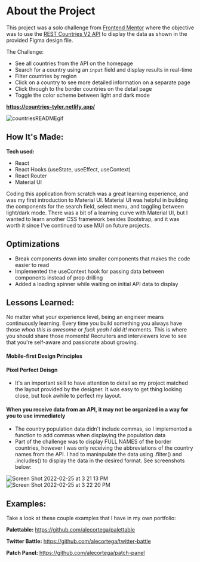 # About the Project

This project was a solo challenge from [Frontend Mentor](https://www.frontendmentor.io/challenges/rest-countries-api-with-color-theme-switcher-5cacc469fec04111f7b848ca) where the objective was to use the [REST Countries V2 API](https://restcountries.com/#api-endpoints-v2) to display the data as shown in the provided Figma design file.

The Challenge:

- See all countries from the API on the homepage
- Search for a country using an `input` field and display results in real-time
- Filter countries by region
- Click on a country to see more detailed information on a separate page
- Click through to the border countries on the detail page
- Toggle the color scheme between light and dark mode

**https://countries-tyler.netlify.app/**

![countriesREADMEgif](https://user-images.githubusercontent.com/67395239/155774783-f8d12efc-a14d-4323-90cf-392d07abd0aa.gif)

## How It's Made:

**Tech used:** 
- React 
- React Hooks (useState, useEffect, useContext) 
- React Router 
- Material UI

Coding this application from scratch was a great learning experience, and was my first introduction to Material UI.  Material UI was helpful in building the components for the search field, select menu, and toggling between light/dark mode.  There was a bit of a learning curve with Material UI, but I wanted to learn another CSS framework besides Bootstrap, and it was worth it since I've continued to use MUI on future projects.  

## Optimizations
- Break components down into smaller components that makes the code easier to read
- Implemented the useContext hook for passing data between components instead of prop drilling
- Added a loading spinner while waiting on initial API data to display

## Lessons Learned:

No matter what your experience level, being an engineer means continuously learning. Every time you build something you always have those *whoa this is awesome* or *fuck yeah I did it!* moments. This is where you should share those moments! Recruiters and interviewers love to see that you're self-aware and passionate about growing.

#### Mobile-first Design Principles

#### Pixel Perfect Deisgn
- It's an important skill to have attention to detail so my project matched the layout provided by the designer.  It was easy to get thing looking close, but took awhile to perfect my layout.

#### When you receive data from an API, it may not be organized in a way for you to use immediately
- The country population data didn't include commas, so I implemented a function to add commas when displaying the population data
- Part of the challenge was to display FULL NAMES of the border countries, however I was only receiving the abbreviations of the country names from the API.  I had to maninpulate the data using .filter() and .includes() to display the data in the desired format.  See screenshots below:

![Screen Shot 2022-02-25 at 3 21 13 PM](https://user-images.githubusercontent.com/67395239/155805086-4ed119a1-2d01-4ea4-8e18-8c054bccfd28.png)
![Screen Shot 2022-02-25 at 3 22 20 PM](https://user-images.githubusercontent.com/67395239/155805091-cb8a776c-e521-4837-8c0f-7de0b3eedbe2.png)

## Examples:
Take a look at these couple examples that I have in my own portfolio:

**Palettable:** https://github.com/alecortega/palettable

**Twitter Battle:** https://github.com/alecortega/twitter-battle

**Patch Panel:** https://github.com/alecortega/patch-panel
